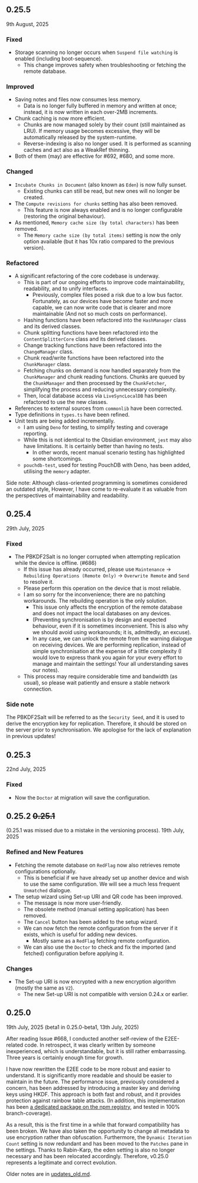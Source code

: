 ## 0.25.5

9th August, 2025

### Fixed

- Storage scanning no longer occurs when `Suspend file watching` is enabled (including boot-sequence).
    - This change improves safety when troubleshooting or fetching the remote database.

### Improved

- Saving notes and files now consumes less memory.
    - Data is no longer fully buffered in memory and written at once; instead, it is now written in each over-2MB increments.
- Chunk caching is now more efficient.
    - Chunks are now managed solely by their count (still maintained as LRU). If memory usage becomes excessive, they will be automatically released by the system-runtime.
    - Reverse-indexing is also no longer used. It is performed as scanning caches and act also as a WeakRef thinning.
- Both of them (may) are effective for #692, #680, and some more.

### Changed

- `Incubate Chunks in Document` (also known as `Eden`) is now fully sunset.
    - Existing chunks can still be read, but new ones will no longer be created.
- The `Compute revisions for chunks` setting has also been removed.
    - This feature is now always enabled and is no longer configurable (restoring the original behaviour).
- As mentioned, `Memory cache size (by total characters)` has been removed.
    - The `Memory cache size (by total items)` setting is now the only option available (but it has 10x ratio compared to the previous version).

### Refactored

- A significant refactoring of the core codebase is underway.
    - This is part of our ongoing efforts to improve code maintainability, readability, and to unify interfaces.
        - Previously, complex files posed a risk due to a low bus factor. Fortunately, as our devices have become faster and more capable, we can now write code that is clearer and more maintainable (And not so much costs on performance).
    - Hashing functions have been refactored into the `HashManager` class and its derived classes.
    - Chunk splitting functions have been refactored into the `ContentSplitterCore` class and its derived classes.
    - Change tracking functions have been refactored into the `ChangeManager` class.
    - Chunk read/write functions have been refactored into the `ChunkManager` class.
    - Fetching chunks on demand is now handled separately from the `ChunkManager` and chunk reading functions. Chunks are queued by the `ChunkManager` and then processed by the `ChunkFetcher`, simplifying the process and reducing unnecessary complexity.
    - Then, local database access via `LiveSyncLocalDB` has been refactored to use the new classes.
- References to external sources from `commonlib` have been corrected.
- Type definitions in `types.ts` have been refined.
- Unit tests are being added incrementally.
    - I am using `Deno` for testing, to simplify testing and coverage reporting.
    - While this is not identical to the Obsidian environment, `jest` may also have limitations. It is certainly better than having no tests.
        - In other words, recent manual scenario testing has highlighted some shortcomings.
    - `pouchdb-test`, used for testing PouchDB with Deno, has been added, utilising the `memory` adapter.

Side note: Although class-oriented programming is sometimes considered an outdated style, However, I have come to re-evaluate it as valuable from the perspectives of maintainability and readability.


## 0.25.4

29th July, 2025

### Fixed

- The PBKDF2Salt is no longer corrupted when attempting replication while the device is offline. (#686)
    - If this issue has already occurred, please use `Maintenance` -> `Rebuilding Operations (Remote Only)` -> `Overwrite Remote` and `Send` to resolve it.
    - Please perform this operation on the device that is most reliable.
    - I am so sorry for the inconvenience; there are no patching workarounds. The rebuilding operation is the only solution.
        - This issue only affects the encryption of the remote database and does not impact the local databases on any devices.
        - (Preventing synchronisation is by design and expected behaviour, even if it is sometimes inconvenient. This is also why we should avoid using workarounds; it is, admittedly, an excuse).
        - In any case, we can unlock the remote from the warning dialogue on receiving devices. We are performing replication, instead of simple synchronisation at the expense of a little complexity (I would love to express thank you again for your every effort to manage and maintain the settings! Your all understanding saves our notes).
    - This process may require considerable time and bandwidth (as usual), so please wait patiently and ensure a stable network connection.

### Side note

The PBKDF2Salt will be referred to as the `Security Seed`, and it is used to derive the encryption key for replication. Therefore, it should be stored on the server prior to synchronisation. We apologise for the lack of explanation in previous updates!

## 0.25.3

22nd July, 2025

### Fixed

- Now the `Doctor` at migration will save the configuration.

## 0.25.2 ~~0.25.1~~

(0.25.1 was missed due to a mistake in the versioning process).
19th July, 2025

### Refined and New Features

- Fetching the remote database on `RedFlag` now also retrieves remote configurations optionally.
    - This is beneficial if we have already set up another device and wish to use the same configuration. We will see a much less frequent `Unmatched` dialogue.
- The setup wizard using Set-up URI and QR code has been improved.
    - The message is now more user-friendly.
    - The obsolete method (manual setting application) has been removed.
    - The `Cancel` button has been added to the setup wizard.
    - We can now fetch the remote configuration from the server if it exists, which is useful for adding new devices.
        - Mostly same as a `RedFlag` fetching remote configuration.
    - We can also use the `Doctor` to check and fix the imported (and fetched) configuration before applying it.

### Changes

- The Set-up URI is now encrypted with a new encryption algorithm (mostly the same as `V2`).
    - The new Set-up URI is not compatible with version 0.24.x or earlier.

## 0.25.0

19th July, 2025 (beta1 in 0.25.0-beta1, 13th July, 2025)

After reading Issue #668, I conducted another self-review of the E2EE-related code. In retrospect, it was clearly written by someone inexperienced, which is understandable, but it is still rather embarrassing. Three years is certainly enough time for growth.

I have now rewritten the E2EE code to be more robust and easier to understand. It is significantly more readable and should be easier to maintain in the future. The performance issue, previously considered a concern, has been addressed by introducing a master key and deriving keys using HKDF. This approach is both fast and robust, and it provides protection against rainbow table attacks. (In addition, this implementation has been [a dedicated package on the npm registry](https://github.com/vrtmrz/octagonal-wheels), and tested in 100% branch-coverage).

As a result, this is the first time in a while that forward compatibility has been broken. We have also taken the opportunity to change all metadata to use encryption rather than obfuscation. Furthermore, the `Dynamic Iteration Count` setting is now redundant and has been moved to the `Patches` pane in the settings. Thanks to Rabin-Karp, the eden setting is also no longer necessary and has been relocated accordingly. Therefore, v0.25.0 represents a legitimate and correct evolution.


Older notes are in
[updates_old.md](https://github.com/vrtmrz/obsidian-livesync/blob/main/updates_old.md).
